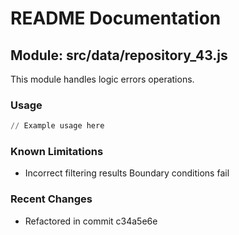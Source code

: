 # README Documentation

## Module: src/data/repository_43.js

This module handles logic errors operations.

### Usage

```python
// Example usage here
```

### Known Limitations

- Incorrect filtering results Boundary conditions fail

### Recent Changes

- Refactored in commit c34a5e6e
